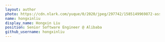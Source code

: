 ```yaml
---
layout: author
photo: https://cdn.nlark.com/yuque/0/2020/jpeg/297742/1585149969872-assets/web-upload/bf4a5c0e-6638-4a2c-8deb-2217472e9531.jpeg
name: hongxinliu
display_name: Hongxin Liu
position: Senior Software Engineer @ Alibaba
github_username: hongxinliu
---
```


